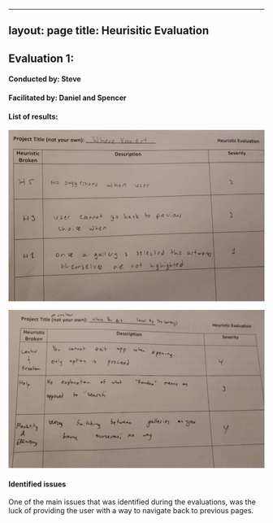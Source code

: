 
---
layout: page
title: Heurisitic Evaluation
---

## Evaluation 1:
#### Conducted by: Steve
#### Facilitated by: Daniel and Spencer

#### List of results:

![evaluation 1](img/heuristic_eval/HE1.jpg)

![evaluation 2](img/heuristic_eval/HE2.jpg)

#### Identified issues
One of the main issues that was identified during the evaluations, was the luck of providing the user 
with a way to navigate back to previous pages.
